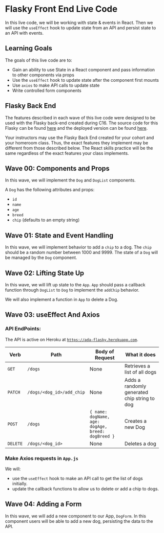 # Flasky Front End Live Code

In this live code, we will be working with state & events in React.  Then we will use the `useEffect` hook to update state from an API and persist state to an API with events.

## Learning Goals

The goals of this live code are to:

- Gain an ability to use State in a React component and pass information to other components via props
- Use the `useEffect` hook to update state after the component first mounts
- Use `axios` to make API calls to update state
- Write controlled form components

## Flasky Back End

The features described in each wave of this live code were designed to be used with the Flasky back-end created during C16. The source code for this Flasky can be found [here](https://github.com/adagold/flasky/tree/solution) and the deployed version can be found [here](https://ada-flasky.herokuapp.com).

Your instructors may use the Flasky Back End created for your cohort and your homeroom class. Thus, the exact features they implement may be different from those described below. The React skills practice will be the same regardless of the exact features your class implements. 

## Wave 00: Components and Props

In this wave, we will implement the `Dog` and `DogList` components.

A `Dog` has the following attributes and props: 
- `id`
- `name`
- `age`
- `breed`
- `chip` (defaults to an empty string)

## Wave 01: State and Event Handling

In this wave, we will implement behavior to add a `chip` to a dog. The `chip` should be a random number between 1000 and 9999. The state of a `Dog` will be managed by the `Dog` component.

## Wave 02: Lifting State Up

In this wave, we will lift up state to the `App`. `App` should pass a callback function through `DogList` to `Dog` to implement the `addChip` behavior.

We will also implement a function in `App` to delete a Dog.

## Wave 03:  useEffect And Axios

### API EndPoints:

The API is active on Heroku at [`https://ada-flasky.herokuapp.com`](https://ada-flasky.herokuapp.com).

| Verb  | Path  | Body of Request | What it does  |
|---|---|---|---|
| `GET`  | `/dogs`  | None | Retrieves a list of all dogs  |
| `PATCH`  | `/dogs/<dog_id>/add_chip`  | None  | Adds a randomly generated chip string to dog   |
| `POST`  | `/dogs`  | `{ name: dogName, age: dogAge, breed: dogBreed }`  | Creates a new Dog  |
| `DELETE`  | `/dogs/<dog_id>`  | None  | Deletes a dog |

### Make Axios requests in `App.js`

We will:

- use the `useEffect` hook to make an API call to get the list of dogs initially.
- update the callback functions to allow us to delete or add a chip to dogs.

## Wave 04: Adding a Form

In this wave, we will add a new component to our App,  `DogForm`.  In this component users will be able to add a new dog, persisting the data to the API.

